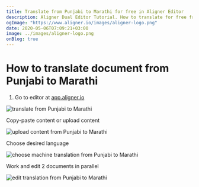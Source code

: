 ```yaml
---
title: Translate from Punjabi to Marathi for free in Aligner Editor
description: Aligner Dual Editor Tutorial. How to translate for free from Punjabi to Marathi. Aligner is multilingual document management platform. 
ogImage: "https://www.aligner.io/images/aligner-logo.png"
date: 2020-05-06T07:09:21+03:00
image: ../images/aligner-logo.png
onBlog: true
---
```


# How to translate document from Punjabi to Marathi

1. Go to editor at [app.aligner.io](https://app.aligner.io "Aligner App web page")

![translate from Punjabi to Marathi](../aligner-blank-editor.png "translate from Punjabi to Marathi")

Copy-paste content or upload content

![upload content from Punjabi to Marathi](../aligner-uploaded-document.png "upload content from Punjabi to Marathi")

Choose desired language

![choose machine translation from Punjabi to Marathi](../aligner-language-dropdown.png "choose machine translation from Punjabi to Marathi")

Work and edit 2 documents in parallel

![edit translation from Punjabi to Marathi](../aligner-double-sitded-editor.png "edit translation from Punjabi to Marathi")

